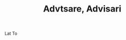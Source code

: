 ---
title: Advtsare, Advisari
permalink: "/definitions/advtsare-advisari.html"
body: Lat To
published_at: '2018-07-07'
layout: post
---